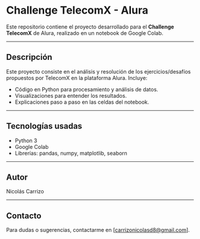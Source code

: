 # Challenge TelecomX - Alura

Este repositorio contiene el proyecto desarrollado para el **Challenge TelecomX** de Alura, realizado en un notebook de Google Colab. 

---

## Descripción

Este proyecto consiste en el análisis y resolución de los ejercicios/desafíos propuestos por TelecomX en la plataforma Alura. Incluye:

- Código en Python para procesamiento y análisis de datos.
- Visualizaciones para entender los resultados.
- Explicaciones paso a paso en las celdas del notebook.

---

## Tecnologías usadas

- Python 3
- Google Colab
- Librerías: pandas, numpy, matplotlib, seaborn

---

## Autor

Nicolás Carrizo

---

## Contacto

Para dudas o sugerencias, contactarme en [carrizonicolasd8@gmail.com].

